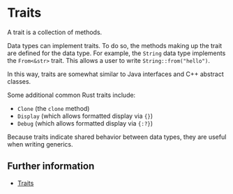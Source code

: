 # Traits

A trait is a collection of methods.

Data types can implement traits. To do so, the methods making up the trait are defined for the data type. 
For example, the `String` data type implements the `From<&str>` trait. This allows a user to write `String::from("hello")`.

In this way, traits are somewhat similar to Java interfaces and C++ abstract classes.

Some additional common Rust traits include:

- `Clone` (the `clone` method)
- `Display` (which allows formatted display via `{}`)
- `Debug` (which allows formatted display via `{:?}`)

Because traits indicate shared behavior between data types, they are useful when writing generics.

## Further information

- [Traits](https://doc.rust-lang.org/book/ch10-02-traits.html)
